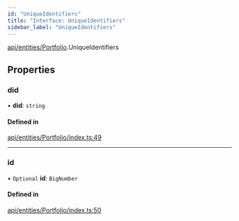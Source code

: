 ```yaml
---
id: "UniqueIdentifiers"
title: "Interface: UniqueIdentifiers"
sidebar_label: "UniqueIdentifiers"
---
```


[api/entities/Portfolio](../../../../../modules/API/Entities/Portfolio/Portfolio.md).UniqueIdentifiers

## Properties

### did

• **did**: `string`

#### Defined in

[api/entities/Portfolio/index.ts:49](https://github.com/PolymeshAssociation/polymesh-sdk/blob/3cc570ade/src/api/entities/Portfolio/index.ts#L49)

___

### id

• `Optional` **id**: `BigNumber`

#### Defined in

[api/entities/Portfolio/index.ts:50](https://github.com/PolymeshAssociation/polymesh-sdk/blob/3cc570ade/src/api/entities/Portfolio/index.ts#L50)
